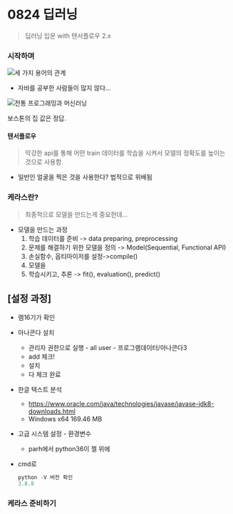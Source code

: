# 0824 딥러닝

> 딥러닝 입문 with 텐서플로우 2.x

### 시작하며

![세 가지 용어의 관계](C:\Users\kimminsung\OneDrive\Kdigital\PycharmProjects\kdigital_develop_intelligent_service\0824\21-1.png)

* 자바를 공부한 사람들이 많지 않다...

![전통 프로그래밍과 머신러닝](C:\Users\kimminsung\OneDrive\Kdigital\PycharmProjects\kdigital_develop_intelligent_service\0824\Machine-Learning-in-contrast-to-classical-programming-according-to-26-p-5-Machine.png)

보스톤의 집 값은 정답.

#### 텐서플로우

> 막강한 api를 통해 어떤 train 데이터를 학습을 시켜서 모델의 정확도를 높이는 것으로 사용함.

* 일반인 얼굴을 찍은 것을 사용한다? 법적으로 위배됨

### 케라스란?

> 최종적으로 모델을 만드는게 중요한데...

* 모델을 만드는 과정
  1. 학습 데이터를 준비 -> data preparing, preprocessing
  2. 문제를 해결하기 위한 모델을 정의 -> Model(Sequential, Functional API)
  3. 손실함수, 옵티마이저를 설정->compile()
  4. 모델을
  5.  학습시키고, 추론 -> fit(), evaluation(), predict()

## [설정 과정]

* 램16기가 확인
* 아나콘다 설치
  * 관리자 권한으로 실행 - all user - 프로그램데이터/아나콘다3
  * add 체크!
  * 설치 
  * 다 체크 완료
* 한글 텍스트 분석
  * https://www.oracle.com/java/technologies/javase/javase-jdk8-downloads.html
  * Windows x64	169.46 MB

* 고급 시스템 설정 - 환경변수

  * parh에서 python36이 젤 위에

* cmd로

  ```powershell
  python -V 버전 확인
  3.8.8
  ```



### 케라스 준비하기

